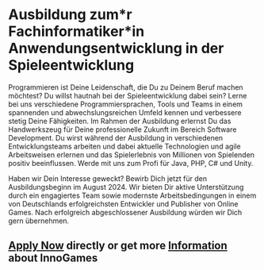 <h1>Ausbildung zum*r Fachinformatiker*in Anwendungsentwicklung in der Spieleentwicklung</h1>
Programmieren ist Deine Leidenschaft, die Du zu Deinem Beruf machen möchtest? Du willst hautnah bei der Spieleentwicklung dabei sein? Lerne bei uns verschiedene Programmiersprachen, Tools und Teams in einem spannenden und abwechslungsreichen Umfeld kennen und verbessere stetig Deine Fähigkeiten. Im Rahmen der Ausbildung erlernst Du das Handwerkszeug für Deine professionelle Zukunft im Bereich Software Development. Du wirst während der Ausbildung in verschiedenen Entwicklungsteams arbeiten und dabei aktuelle Technologien und agile Arbeitsweisen erlernen und das Spielerlebnis von Millionen von Spielenden positiv beeinflussen. Werde mit uns zum Profi für Java, PHP, C# und Unity.

Haben wir Dein Interesse geweckt? Bewirb Dich jetzt für den Ausbildungsbeginn im August 2024. Wir bieten Dir aktive Unterstützung durch ein engagiertes Team sowie modernste Arbeitsbedingungen in einem von Deutschlands erfolgreichsten Entwickler und Publisher von Online Games. Nach erfolgreich abgeschlossener Ausbildung würden wir Dich gern übernehmen.


<h2><a href="https://jobs.eu.lever.co/innogames/234dab94-027b-45a4-86e2-d9973583975a/apply">Apply Now</a> directly or get more <a href="https://jobs.eu.lever.co/innogames/234dab94-027b-45a4-86e2-d9973583975a">Information</a> about InnoGames</h2>